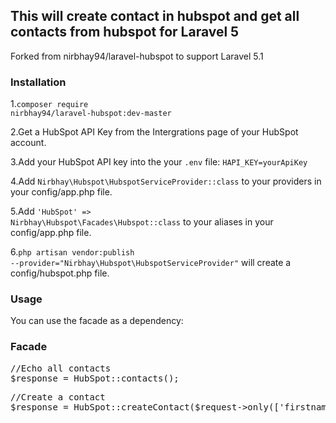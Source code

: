 <h2>This will create contact in hubspot and get all contacts from hubspot for Laravel 5</h2>

Forked from nirbhay94/laravel-hubspot to support Laravel 5.1

<h3>Installation</h3>

1.<code>composer require nirbhay94/laravel-hubspot:dev-master</code>

2.Get a HubSpot API Key from the Intergrations page of your HubSpot account.

3.Add your HubSpot API key into the your <code>.env</code> file: <code>HAPI_KEY=yourApiKey</code>

4.Add <code>Nirbhay\Hubspot\HubspotServiceProvider::class</code> to your providers in your config/app.php file.

5.Add <code>'HubSpot' => Nirbhay\Hubspot\Facades\Hubspot::class</code> to your aliases in your config/app.php file.

6.<code>php artisan vendor:publish --provider="Nirbhay\Hubspot\HubspotServiceProvider"</code> will create a config/hubspot.php file.

<h3>Usage</h3>

You can use the facade as a dependency:

<h3>Facade</h3>

<pre><span class="pl-s1"><span class="pl-c"><span class="pl-c">//</span>Echo all contacts </span></span>
<span class="pl-s1"><span class="pl-smi">$response</span> <span class="pl-k">=</span> <span class="pl-c1">HubSpot</span><span class="pl-k">::</span>contacts()<span class="pl-k">;</span>
</pre>

<pre><span class="pl-s1"><span class="pl-c"><span class="pl-c">//</span>Create a contact </span></span>
<span class="pl-s1"><span class="pl-smi">$response</span> <span class="pl-k">=</span> <span class="pl-c1">HubSpot</span><span class="pl-k">::</span>createContact($request->only(['firstname', 'lastname', 'email','phone','website','company','address','city','state','zip']))<span class="pl-k">;</span>
</pre>
